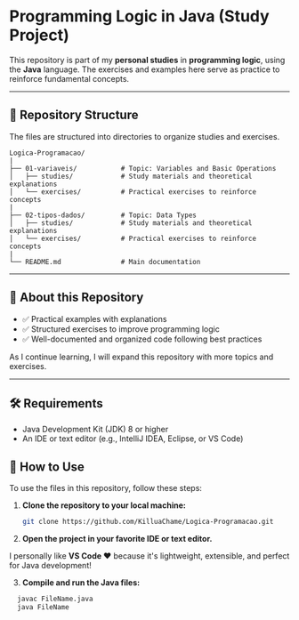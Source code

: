 # Programming Logic in Java (Study Project)

This repository is part of my **personal studies** in **programming logic**, using the **Java** language. The exercises and examples here serve as practice to reinforce fundamental concepts.

---

## 📂 Repository Structure

The files are structured into directories to organize studies and exercises.

```
Logica-Programacao/
|
├── 01-variaveis/           # Topic: Variables and Basic Operations
│   ├── studies/            # Study materials and theoretical explanations
│   └── exercises/          # Practical exercises to reinforce concepts
|
├── 02-tipos-dados/         # Topic: Data Types
│   ├── studies/            # Study materials and theoretical explanations
│   └── exercises/          # Practical exercises to reinforce concepts
|
└── README.md               # Main documentation
```

---

## 📖 About this Repository

- ✅ Practical examples with explanations
- ✅ Structured exercises to improve programming logic
- ✅ Well-documented and organized code following best practices

As I continue learning, I will expand this repository with more topics and exercises.

---

## 🛠 Requirements

- Java Development Kit (JDK) 8 or higher
- An IDE or text editor (e.g., IntelliJ IDEA, Eclipse, or VS Code)

## 🚀 How to Use

To use the files in this repository, follow these steps:

1. **Clone the repository to your local machine:**

   ```bash
   git clone https://github.com/KilluaChame/Logica-Programacao.git
   ```

2. **Open the project in your favorite IDE or text editor.**

I personally like **VS Code ❤** because it's lightweight, extensible, and perfect for Java development!

3. **Compile and run the Java files:**

```bash
  javac FileName.java
  java FileName
```
